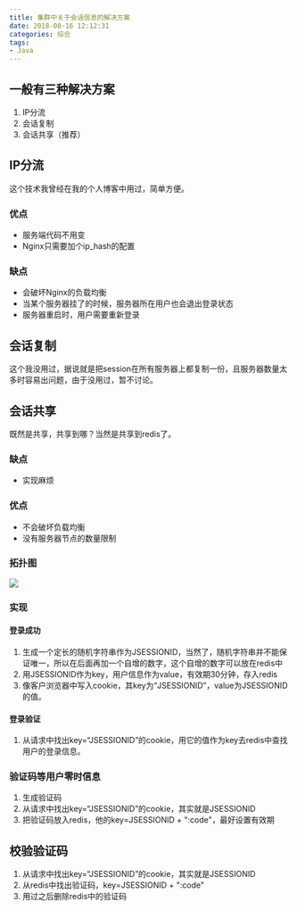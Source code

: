 ```yaml
---
title: 集群中关于会话信息的解决方案
date: 2018-08-16 12:12:31
categories: 综合
tags:
- Java
---
```


## 一般有三种解决方案
1. IP分流
2. 会话复制
3. 会话共享（推荐）

## IP分流
这个技术我曾经在我的个人博客中用过，简单方便。

### 优点
- 服务端代码不用变
- Nginx只需要加个ip_hash的配置

### 缺点
- 会破坏Nginx的负载均衡
- 当某个服务器挂了的时候，服务器所在用户也会退出登录状态
- 服务器重启时，用户需要重新登录

<!-- more -->

## 会话复制
这个我没用过，据说就是把session在所有服务器上都复制一份，且服务器数量太多时容易出问题，由于没用过，暂不讨论。

## 会话共享
既然是共享，共享到哪？当然是共享到redis了。

### 缺点
- 实现麻烦

### 优点
- 不会破坏负载均衡
- 没有服务器节点的数量限制

### 拓扑图
![](/upload/article/redis-session-1.png)

### 实现
#### 登录成功
1. 生成一个定长的随机字符串作为JSESSIONID，当然了，随机字符串并不能保证唯一，所以在后面再加一个自增的数字，这个自增的数字可以放在redis中
2. 用JSESSIONID作为key，用户信息作为value，有效期30分钟，存入redis
3. 像客户浏览器中写入cookie，其key为“JSESSIONID”，value为JSESSIONID的值。

#### 登录验证
1. 从请求中找出key=“JSESSIONID”的cookie，用它的值作为key去redis中查找用户的登录信息。

### 验证码等用户零时信息
1. 生成验证码
2. 从请求中找出key=“JSESSIONID”的cookie，其实就是JSESSIONID
3. 把验证码放入redis，他的key=JSESSIONID + ":code"，最好设置有效期

## 校验验证码
1. 从请求中找出key=“JSESSIONID”的cookie，其实就是JSESSIONID
2. 从redis中找出验证码，key=JSESSIONID + ":code"
3. 用过之后删除redis中的验证码





